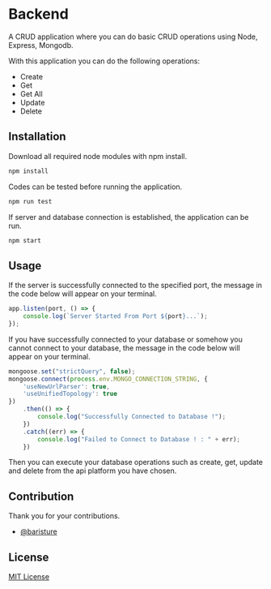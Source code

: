 # Backend

A CRUD application where you can do basic CRUD operations using Node, Express, Mongodb.

With this application you can do the following operations:

- Create
- Get
- Get All
- Update
- Delete

## Installation

Download all required node modules with npm install.

```bash
npm install
```
Codes can be tested before running the application.

```bash
npm run test
```
If server and database connection is established, the application can be run.

```bash
npm start
```

## Usage

If the server is successfully connected to the specified port, the message in the code below will appear on your terminal.

```javascript
app.listen(port, () => {
    console.log(`Server Started From Port ${port}...`);
});
```

If you have successfully connected to your database or somehow you cannot connect to your database, the message in the code below will appear on your terminal.

```javascript
mongoose.set("strictQuery", false);
mongoose.connect(process.env.MONGO_CONNECTION_STRING, {
    'useNewUrlParser': true,
    'useUnifiedTopology': true
})
    .then(() => {
        console.log("Successfully Connected to Database !");
    })
    .catch((err) => {
        console.log("Failed to Connect to Database ! : " + err);
    })
```

Then you can execute your database operations such as create, get, update and delete from the api platform you have chosen.

## Contribution

Thank you for your contributions.

- [@baristure](https://github.com/baristure)

## License

[MIT License](LICENSE)
